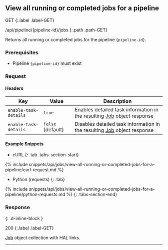 ## View all running or completed jobs for a pipeline

GET
{:.label .label-GET}

/api/pipeline/{pipeline-id}/jobs
{:.path .path-GET}

Returns all running or completed jobs for the pipeline `{pipeline-id}`.

### Prerequisites
- Pipeline `{pipeline-id}` must exist

### Request
#### Headers

Key | Value | Description
--- | ----- | -----------
`enable-task-details` | `true` | Enables detailed task information in the resulting [Job](#job) object response
`enable-task-details` | `false` (default) | Disables detailed task information in the resulting [Job](#job) object response

#### Example Snippets
- cURL
{: .tab .tabs-section-start}

{% include snippets/api/jobs/view-all-running-or-completed-jobs-for-a-pipeline/curl-request.md %}

- Python (requests)
{: .tab}

{% include snippets/api/jobs/view-all-running-or-completed-jobs-for-a-pipeline/python-requests.md %}
{: .tabs-section-end}

### Response
{: .d-inline-block }

200
{:.label .label-GET}

[Job](#job) object collection with HAL links.

---
